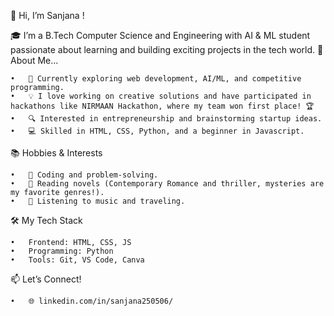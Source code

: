 👋 Hi, I’m Sanjana !

🎓 I’m a B.Tech Computer Science and Engineering with AI & ML student passionate about learning and building exciting projects in the tech world.
🚀 About Me...

	•	🌱 Currently exploring web development, AI/ML, and competitive programming.
	•	💡 I love working on creative solutions and have participated in hackathons like NIRMAAN Hackathon, where my team won first place! 🏆
	•	🔍 Interested in entrepreneurship and brainstorming startup ideas.
	•	💻 Skilled in HTML, CSS, Python, and a beginner in Javascript.

📚 Hobbies & Interests

	•	🌟 Coding and problem-solving.
	•	📖 Reading novels (Contemporary Romance and thriller, mysteries are my favorite genres!).
	•	🎵 Listening to music and traveling.

🛠️ My Tech Stack

	•	Frontend: HTML, CSS, JS
	•	Programming: Python
	•	Tools: Git, VS Code, Canva

📫 Let’s Connect!

	•	🌐 linkedin.com/in/sanjana250506/

<!---
sanjana2505006/sanjana2505006 is a ✨ special ✨ repository because its `README.md` (this file) appears on your GitHub profile.
You can click the Preview link to take a look at your changes.
--->
